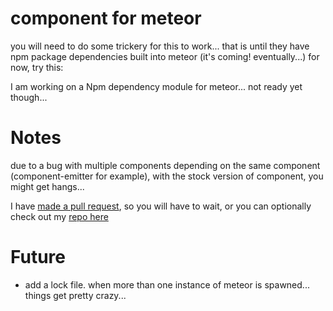 # component for meteor

you will need to do some trickery for this to work... that is until they have npm package dependencies built into meteor (it's coming! eventually...) for now, try this:

I am working on a Npm dependency module for meteor... not ready yet though...

# Notes

due to a bug with multiple components depending on the same component (component-emitter for example), with the stock version of component, you might get hangs...

I have [made a pull request](https://github.com/component/component/pull/276), so you will have to wait, or you can optionally check out my [repo here](https://github.com/heavyk/component)

# Future

 * add a lock file. when more than one instance of meteor is spawned... things get pretty crazy...
